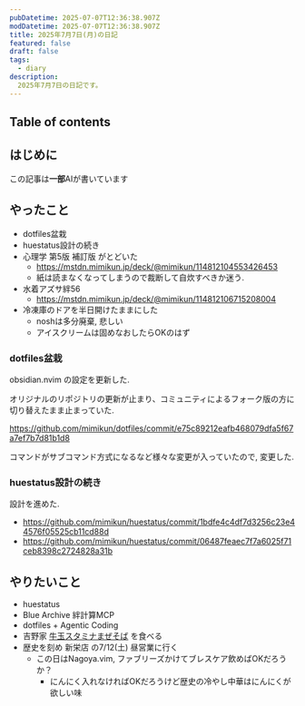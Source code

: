 ```yaml
---
pubDatetime: 2025-07-07T12:36:38.907Z
modDatetime: 2025-07-07T12:36:38.907Z
title: 2025年7月7日(月)の日記
featured: false
draft: false
tags:
  - diary
description:
  2025年7月7日の日記です。
---
```


## Table of contents

## はじめに

この記事は**一部**AIが書いています

## やったこと

- dotfiles盆栽
- huestatus設計の続き
- 心理学 第5版 補訂版 がとどいた
    - https://mstdn.mimikun.jp/deck/@mimikun/114812104553426453
    - 紙は読まなくなってしまうので裁断して自炊すべきか迷う.
- 水着アズサ絆56
    - https://mstdn.mimikun.jp/deck/@mimikun/114812106715208004
- 冷凍庫のドアを半日開けたままにした
    - noshは多分廃棄, 悲しい
    - アイスクリームは固めなおしたらOKのはず

### dotfiles盆栽

obsidian.nvim の設定を更新した.

オリジナルのリポジトリの更新が止まり、コミュニティによるフォーク版の方に切り替えたまま止まっていた.

https://github.com/mimikun/dotfiles/commit/e75c89212eafb468079dfa5f67a7ef7b7d81b1d8

コマンドがサブコマンド方式になるなど様々な変更が入っていたので, 変更した.

### huestatus設計の続き

設計を進めた.

- https://github.com/mimikun/huestatus/commit/1bdfe4c4df7d3256c23e44576f05525cb11cd88d
- https://github.com/mimikun/huestatus/commit/06487feaec7f7a6025f71ceb8398c2724828a31b

## やりたいこと

- huestatus
- Blue Archive 絆計算MCP
- dotfiles + Agentic Coding
- 吉野家 [牛玉スタミナまぜそば](https://www.yoshinoya.com/menu/yoshinoyanodon/mazesoba/) を食べる
- 歴史を刻め 新栄店 の7/12(土) 昼営業に行く
    - この日はNagoya.vim, ファブリーズかけてブレスケア飲めばOKだろうか？
        - にんにく入れなければOKだろうけど歴史の冷やし中華はにんにくが欲しい味
